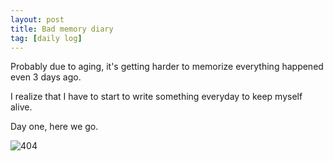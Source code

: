 ```yaml
---
layout: post
title: Bad memory diary
tag: [daily log]
---
```


Probably due to aging, it's getting harder to memorize everything happened even 3 days ago. 

I realize that I have to start to write something everyday to keep myself alive.


Day one, here we go.  


![404](https://raw.githubusercontent.com/Kennyluo4/Kennyluo4.github.io/master/img/404-southpark.jpg)
